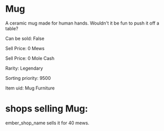 # Mug

A ceramic mug made for human hands. Wouldn't it be fun to push it off a table?

Can be sold: False

Sell Price: 0 Mews

Sell Price: 0 Mole Cash

Rarity: Legendary

Sorting priority: 9500

Item uid: Mug Furniture

# shops selling Mug:

ember_shop_name sells it for 40 mews.